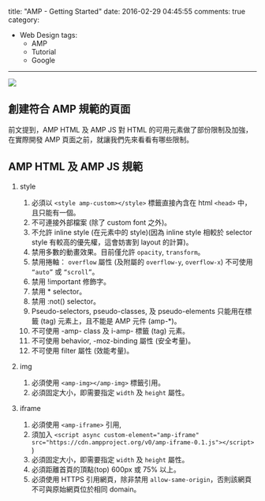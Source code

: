 title: "AMP - Getting Started"
date: 2016-02-29 04:45:55
comments: true
category:
  - Web Design
tags:
	- AMP
	- Tutorial
	- Google
---
[
![](https://images.unsplash.com/photo-1454165804606-c3d57bc86b40?crop=entropy&fit=crop&fm=jpg&h=975&ixjsv=2.1.0&ixlib=rb-0.3.5&q=80&w=1900)
](https://unsplash.com/helloquence)

## 創建符合 AMP 規範的頁面

前文提到，AMP HTML 及 AMP JS 對 HTML 的可用元素做了部份限制及加強，在實際開發 AMP 頁面之前，就讓我們先來看看有哪些限制。

## AMP HTML 及 AMP JS 規範

1. style
	1. 必須以 `<style amp-custom></style>` 標籤直接內含在 html `<head>` 中，且只能有一個。
	2. 不可連接外部檔案 (除了 custom font 之外)。
	3. 不允許 inline style (在元素中的 style)(因為 inline style 相較於 selector style 有較高的優先權，這會妨害到 layout 的計算)。
	4. 禁用多數的動畫效果。目前僅允許 `opacity`, `transform`。
	5. 禁用捲軸： `overflow` 屬性 (及附屬的 `overflow-y`, `overflow-x`) 不可使用 `“auto”` 或 `“scroll”`。
	6. 禁用 !important 修飾字。
	7. 禁用 * selector。
	8. 禁用 :not() selector。
	9. Pseudo-selectors, pseudo-classes, 及 pseudo-elements 只能用在標籤 (tag) 元素上，且不能是 AMP 元件 (amp-*)。
	10. 不可使用 -amp- class 及 i-amp- 標籤 (tag) 元素。
	11. 不可使用 behavior, -moz-binding 屬性 (安全考量)。
	12. 不可使用 filter 屬性 (效能考量)。
   
2. img
	1. 必須使用 `<amp-img></amp-img>` 標籤引用。
	2. 必須固定大小，即需要指定 `width` 及 `height` 屬性。

3. iframe
	1. 必須使用 `<amp-iframe>` 引用,  
	2. 須加入 `<script async custom-element="amp-iframe" src="https://cdn.ampproject.org/v0/amp-iframe-0.1.js"></script>` )
	3. 必須固定大小，即需要指定 `width` 及 `height` 屬性。
	4. 必須距離首頁的頂點(top) 600px 或 75% 以上。
	5. 必須使用 HTTPS 引用網頁，除非禁用 `allow-same-origin`，否則該網頁不可與原始網頁位於相同 domain。


